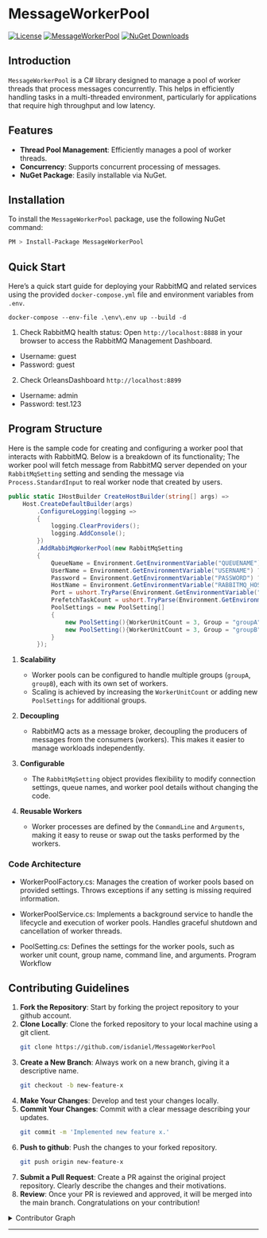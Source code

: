 # MessageWorkerPool

[![License](https://img.shields.io/github/license/isdaniel/MessageWorkerPool)](LICENSE)
[![MessageWorkerPool](https://img.shields.io/nuget/v/MessageWorkerPool.svg?style=plastic)](https://www.nuget.org/packages/MessageWorkerPool/)
[![NuGet Downloads](https://img.shields.io/nuget/dt/MessageWorkerPool.svg)](https://www.nuget.org/packages/MessageWorkerPool/)

## Introduction

`MessageWorkerPool` is a C# library designed to manage a pool of worker threads that process messages concurrently. This helps in efficiently handling tasks in a multi-threaded environment, particularly for applications that require high throughput and low latency.

## Features

- **Thread Pool Management**: Efficiently manages a pool of worker threads.
- **Concurrency**: Supports concurrent processing of messages.
- **NuGet Package**: Easily installable via NuGet.

## Installation

To install the `MessageWorkerPool` package, use the following NuGet command:

```sh
PM > Install-Package MessageWorkerPool
```
## Quick Start

Here’s a quick start guide for deploying your RabbitMQ and related services using the provided `docker-compose.yml` file and environment variables from `.env`.

```
docker-compose --env-file .\env\.env up --build -d
```

1. Check RabbitMQ health status: Open `http://localhost:8888` in your browser to access the RabbitMQ Management Dashboard.
  * Username: guest
  * Password: guest
2. Check OrleansDashboard `http://localhost:8899`
  * Username: admin
  * Password: test.123

## Program Structure

Here is the sample code for creating and configuring a worker pool that interacts with RabbitMQ. Below is a breakdown of its functionality; The worker pool will fetch message from RabbitMQ server depended on your `RabbitMqSetting` setting and sending the message via `Process.StandardInput` to real worker node that created by users.

```c#
public static IHostBuilder CreateHostBuilder(string[] args) =>
    Host.CreateDefaultBuilder(args)
        .ConfigureLogging(logging =>
        {
            logging.ClearProviders();
            logging.AddConsole();
        })
        .AddRabbiMqWorkerPool(new RabbitMqSetting
        {
            QueueName = Environment.GetEnvironmentVariable("QUEUENAME"),
            UserName = Environment.GetEnvironmentVariable("USERNAME") ?? "guest",
            Password = Environment.GetEnvironmentVariable("PASSWORD") ?? "guest",
            HostName = Environment.GetEnvironmentVariable("RABBITMQ_HOSTNAME"),
            Port = ushort.TryParse(Environment.GetEnvironmentVariable("RABBITMQ_PORT"), out ushort p) ? p : (ushort)5672,
            PrefetchTaskCount = ushort.TryParse(Environment.GetEnvironmentVariable("PREFETCHTASKCOUNT"), out ushort result) ? result : (ushort)1,
            PoolSettings = new PoolSetting[]
            {
                new PoolSetting(){WorkerUnitCount = 3, Group = "groupA", CommandLine = "dotnet", Arguments = @"./ProcessBin/ClientSample.dll"},
                new PoolSetting(){WorkerUnitCount = 3, Group = "groupB", CommandLine = "dotnet", Arguments = @"./ProcessBin/ClientSample.dll"}
            }
        });
```

1. **Scalability**
   - Worker pools can be configured to handle multiple groups (`groupA`, `groupB`), each with its own set of workers.
   - Scaling is achieved by increasing the `WorkerUnitCount` or adding new `PoolSettings` for additional groups.

2. **Decoupling**
   - RabbitMQ acts as a message broker, decoupling the producers of messages from the consumers (workers). This makes it easier to manage workloads independently.

3. **Configurable**
   - The `RabbitMqSetting` object provides flexibility to modify connection settings, queue names, and worker pool details without changing the code.

4. **Reusable Workers**
   - Worker processes are defined by the `CommandLine` and `Arguments`, making it easy to reuse or swap out the tasks performed by the workers.

### Code Architecture

* WorkerPoolFactory.cs: Manages the creation of worker pools based on provided settings.
Throws exceptions if any setting is missing required information.

* WorkerPoolService.cs: Implements a background service to handle the lifecycle and execution of worker pools.
Handles graceful shutdown and cancellation of worker threads.

* PoolSetting.cs: Defines the settings for the worker pools, such as worker unit count, group name, command line, and arguments.
Program Workflow


## Contributing Guidelines

1. **Fork the Repository**: Start by forking the project repository to your github account.
2. **Clone Locally**: Clone the forked repository to your local machine using a git client.
   ```sh
   git clone https://github.com/isdaniel/MessageWorkerPool
   ```
3. **Create a New Branch**: Always work on a new branch, giving it a descriptive name.
   ```sh
   git checkout -b new-feature-x
   ```
4. **Make Your Changes**: Develop and test your changes locally.
5. **Commit Your Changes**: Commit with a clear message describing your updates.
   ```sh
   git commit -m 'Implemented new feature x.'
   ```
6. **Push to github**: Push the changes to your forked repository.
   ```sh
   git push origin new-feature-x
   ```
7. **Submit a Pull Request**: Create a PR against the original project repository. Clearly describe the changes and their motivations.
8. **Review**: Once your PR is reviewed and approved, it will be merged into the main branch. Congratulations on your contribution!
</details>

<details closed>
<summary>Contributor Graph</summary>
<br>
<p align="left">
   <a href="https://github.com{/isdaniel/MessageWorkerPool/}graphs/contributors">
      <img src="https://contrib.rocks/image?repo=isdaniel/MessageWorkerPool">
   </a>
</p>
</details>

---
